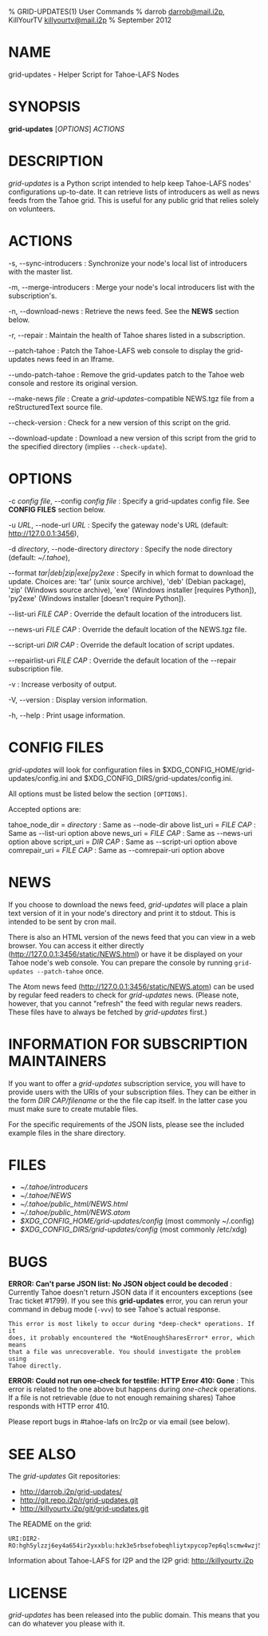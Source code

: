 % GRID-UPDATES(1) User Commands
% darrob <darrob@mail.i2p>, KillYourTV <killyourtv@mail.i2p>
% September 2012

NAME
====

grid-updates - Helper Script for Tahoe-LAFS Nodes

SYNOPSIS
========

**grid-updates** [*OPTIONS*] *ACTIONS*

DESCRIPTION
===========

*grid-updates* is a Python script intended to help keep Tahoe-LAFS nodes'
configurations up-to-date.  It can retrieve lists of introducers as well as
news feeds from the Tahoe grid.  This is useful for any public grid that relies
solely on volunteers.

ACTIONS
=======

-s, \--sync-introducers
:   Synchronize your node's local list of introducers with the master list.

-m, \--merge-introducers
:   Merge your node's local introducers list with the subscription's.

-n, \--download-news
:   Retrieve the news feed.  See the **NEWS** section below.

-r, \--repair
:   Maintain the health of Tahoe shares listed in a subscription.

\--patch-tahoe
:   Patch the Tahoe-LAFS web console to display the grid-updates news feed in
    an Iframe.

\--undo-patch-tahoe
:   Remove the grid-updates patch to the Tahoe web console and restore its
    original version.

\--make-news *file*
:   Create a *grid-updates*-compatible NEWS.tgz file from a reStructuredText
    source file.

\--check-version
:   Check for a new version of this script on the grid.

\--download-update
:   Download a new version of this script from the grid to the specified
    directory (implies `--check-update`).

OPTIONS
=======

-c *config file*, \--config *config file*
:   Specify a grid-updates config file. See **CONFIG FILES** section below.

-u *URL*, \--node-url *URL*
:   Specify the gateway node's URL (default: http://127.0.0.1:3456),

-d *directory*, \--node-directory *directory*
:   Specify the node directory (default: *~/.tahoe*),

\--format *tar|deb|zip|exe|py2exe*
:   Specify in which format to download the update. Choices are: 'tar' (unix source
	archive), 'deb' (Debian package), 'zip' (Windows source archive),
	'exe' (Windows installer [requires Python]),
	'py2exe' (Windows installer [doesn't require Python]).

\--list-uri *FILE CAP*
:   Override the default location of the introducers list.

\--news-uri *FILE CAP*
:   Override the default location of the NEWS.tgz file.

\--script-uri *DIR CAP*
:   Override the default location of script updates.

\--repairlist-uri *FILE CAP*
:   Override the default location of the \--repair subscription file.

-v
:   Increase verbosity of output.

-V, \--version
:   Display version information.

-h, \--help
:   Print usage information.

CONFIG FILES
============

*grid-updates* will look for configuration files in
$XDG_CONFIG_HOME/grid-updates/config.ini and
$XDG_CONFIG_DIRS/grid-updates/config.ini.

All options must be listed below the section `[OPTIONS]`.

Accepted options are:

tahoe\_node\_dir = *directory*
:    Same as \--node-dir above
list_uri = *FILE CAP*
:    Same as \--list-uri option above
news_uri = *FILE CAP*
:    Same as \--news-uri option above
script_uri = *DIR CAP*
:    Same as \--script-uri option above
comrepair_uri = *FILE CAP*
:    Same as \--comrepair-uri option above

NEWS
====

If you choose to download the news feed, *grid-updates* will place a plain text
version of it in your node's directory and print it to stdout. This is intended
to be sent by cron mail.

There is also an HTML version of the news feed that you can view in a web
browser. You can access it either directly
(http://127.0.0.1:3456/static/NEWS.html) or have it be displayed on your Tahoe
node's web console. You can prepare the console by running `grid-updates
--patch-tahoe` once.

The Atom news feed (http://127.0.0.1:3456/static/NEWS.atom) can be used by
regular feed readers to check for *grid-updates* news.  (Please note, however,
that you cannot "refresh" the feed with regular news readers.  These files have
to always be fetched by *grid-updates* first.)

INFORMATION FOR SUBSCRIPTION MAINTAINERS
========================================

If you want to offer a *grid-updates* subscription service, you will have to
provide users with the URIs of your subscription files.  They can be either in
the form *DIR CAP/filename* or the the file cap itself.  In the latter case you
must make sure to create mutable files.

For the specific requirements of the JSON lists, please see the included
example files in the share directory.

FILES
=====

* *~/.tahoe/introducers*  
* *~/.tahoe/NEWS*  
* *~/.tahoe/public_html/NEWS.html*  
* *~/.tahoe/public_html/NEWS.atom*  
* *\$XDG_CONFIG_HOME/grid-updates/config* (most commonly ~/.config)  
* *\$XDG_CONFIG_DIRS/grid-updates/config* (most commonly /etc/xdg)  

BUGS
====

**ERROR: Can't parse JSON list: No JSON object could be decoded**
:   Currently Tahoe doesn't return JSON data if it encounters exceptions (see
    Trac ticket #1799). If you see this **grid-updates** error, you can rerun
    your command in debug mode (`-vvv`) to see Tahoe's actual response.

	This error is most likely to occur during *deep-check* operations. If it
	does, it probably encountered the *NotEnoughSharesError* error, which means
	that a file was unrecoverable. You should investigate the problem using
	Tahoe directly.

**ERROR: Could not run one-check for testfile: HTTP Error 410: Gone**
:   This error is related to the one above but happens during *one-check*
    operations.  If a file is not retrievable (due to not enough remaining
    shares) Tahoe responds with HTTP error 410.

Please report bugs in #tahoe-lafs on Irc2p or via email (see below).


SEE ALSO
========

The *grid-updates* Git repositories:

* http://darrob.i2p/grid-updates/  
* http://git.repo.i2p/r/grid-updates.git  
* http://killyourtv.i2p/git/grid-updates.git

The README on the grid:

    URI:DIR2-RO:hgh5ylzzj6ey4a654ir2yxxblu:hzk3e5rbsefobeqhliytxpycop7ep6qlscmw4wzj5plicg3ilotq/README.html

Information about Tahoe-LAFS for I2P and the I2P grid: http://killyourtv.i2p

LICENSE
=======

*grid-updates* has been released into the public domain. This means that you can
do whatever you please with it.

